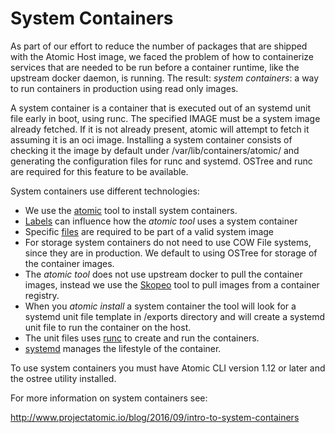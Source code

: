 # System Containers

As part of our effort to reduce the number of packages that are shipped with
the Atomic Host image, we faced the problem of how to containerize services
that are needed to be run before a container runtime, like the upstream docker
daemon, is running. The result: *system containers*: a way to run containers
in production using read only images.

A system container is a container that is executed out of an systemd unit file
early in boot, using runc. The specified IMAGE must be a system image
already fetched. If it is not already present, atomic will attempt to fetch it
assuming it is an oci image. Installing a system container consists of
checking it the image by default under /var/lib/containers/atomic/ and
generating the configuration files for runc and systemd. OSTree and runc are
required for this feature to be available.

System containers use different technologies:

 * We use the [atomic](https://github.com/projectatomic/atomic) tool to install
 system containers.
 * [Labels](LABELS.md) can influence how the *atomic tool* uses a system container
 * Specific [files](FILES.md) are required to be part of a valid system image
 * For storage system containers do not need to use COW File systems, since
 they are in production. We default to using OSTree for storage of the
 container images.
 * The *atomic tool* does not use upstream docker to pull the container images,
 instead we use the [Skopeo](https://github.com/projectatomic/skopeo) tool to pull images from a container registry.
 * When you *atomic install* a system container the tool will look for a systemd unit file template in /exports directory and will create a systemd unit file to run the container on the host.
 * The unit files uses [runc](https://github.com/opencontainers/runc) to create and run the containers.
 * [systemd](https://github.com/systemd/systemd) manages the lifestyle of the container.

To use system containers you must have Atomic CLI version 1.12 or later and the
ostree utility installed.

For more information on system containers see:

http://www.projectatomic.io/blog/2016/09/intro-to-system-containers
